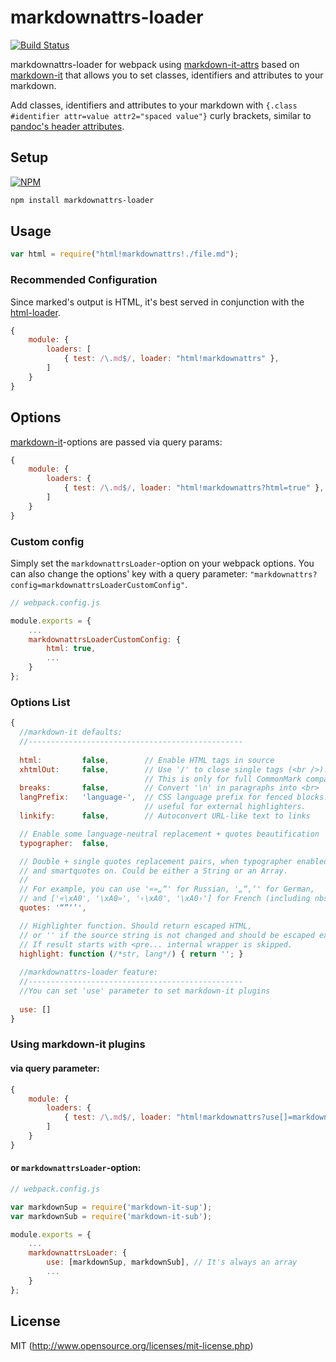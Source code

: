 markdownattrs-loader
===============

[![Build Status](https://travis-ci.org/pikulev/markdownattrs-loader.svg?branch=master)](https://travis-ci.org/pikulev/markdownattrs-loader)

markdownattrs-loader for webpack using [markdown-it-attrs](https://github.com/arve0/markdown-it-attrs) based on [markdown-it](https://github.com/markdown-it/markdown-it) that allows you to set classes, identifiers and attributes to your markdown.

Add classes, identifiers and attributes to your markdown with `{.class #identifier attr=value attr2="spaced value"}` curly brackets, similar to [pandoc's header attributes](http://pandoc.org/README.html#extension-header_attributes).

## Setup

[![NPM](https://nodei.co/npm/markdownattrs-loader.png)](https://nodei.co/npm/markdownattrs-loader/)

```bash
npm install markdownattrs-loader
```

## Usage 

```javascript
var html = require("html!markdownattrs!./file.md");
```

### Recommended Configuration

Since marked's output is HTML, it's best served in conjunction with the [html-loader](https://github.com/webpack/html-loader). 

```javascript
{
    module: {
        loaders: [
            { test: /\.md$/, loader: "html!markdownattrs" },
        ]
    }
}
```

## Options

[markdown-it](https://github.com/markdown-it/markdown-it)-options are passed via query params:


```javascript
{
    module: {
        loaders: {
            { test: /\.md$/, loader: "html!markdownattrs?html=true" },
        ]
    }
}
```

### Custom config

Simply set the `markdownattrsLoader`-option on your webpack options. You can also change the options' key
with a query parameter: `"markdownattrs?config=markdownattrsLoaderCustomConfig"`.


```javascript
// webpack.config.js

module.exports = {
    ...
    markdownattrsLoaderCustomConfig: {
        html: true,
        ...
    }
};
```

### Options List


```javascript
{
  //markdown-it defaults:
  //------------------------------------------------
  
  html:         false,        // Enable HTML tags in source
  xhtmlOut:     false,        // Use '/' to close single tags (<br />).
                              // This is only for full CommonMark compatibility.
  breaks:       false,        // Convert '\n' in paragraphs into <br>
  langPrefix:   'language-',  // CSS language prefix for fenced blocks. Can be
                              // useful for external highlighters.
  linkify:      false,        // Autoconvert URL-like text to links

  // Enable some language-neutral replacement + quotes beautification
  typographer:  false,

  // Double + single quotes replacement pairs, when typographer enabled,
  // and smartquotes on. Could be either a String or an Array.
  //
  // For example, you can use '«»„“' for Russian, '„“‚‘' for German,
  // and ['«\xA0', '\xA0»', '‹\xA0', '\xA0›'] for French (including nbsp).
  quotes: '“”‘’',

  // Highlighter function. Should return escaped HTML,
  // or '' if the source string is not changed and should be escaped externaly.
  // If result starts with <pre... internal wrapper is skipped.
  highlight: function (/*str, lang*/) { return ''; }
  
  //markdownattrs-loader feature:
  //------------------------------------------------
  //You can set 'use' parameter to set markdown-it plugins
  
  use: []
}
```

### Using markdown-it plugins

#### via query parameter:

```javascript
{
    module: {
        loaders: {
            { test: /\.md$/, loader: "html!markdownattrs?use[]=markdown-it-sup,use[]=markdown-it-sub" },
        ]
    }
}
```

#### or `markdownattrsLoader`-option:

```javascript
// webpack.config.js

var markdownSup = require('markdown-it-sup');
var markdownSub = require('markdown-it-sub');

module.exports = {
    ...
    markdownattrsLoader: {
        use: [markdownSup, markdownSub], // It's always an array
        ...
    }
};
```

## License

MIT (http://www.opensource.org/licenses/mit-license.php)
